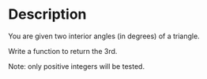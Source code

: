 # Description

You are given two interior angles (in degrees) of a triangle.

Write a function to return the 3rd.

Note: only positive integers will be tested.
